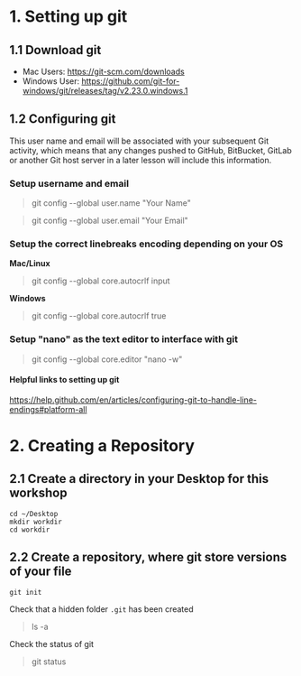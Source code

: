 # 1. Setting up git
## 1.1  Download git

* Mac Users: https://git-scm.com/downloads
* Windows User: https://github.com/git-for-windows/git/releases/tag/v2.23.0.windows.1
	

## 1.2 Configuring git 
This user name and email will be associated with your subsequent Git activity, which means that any changes pushed to GitHub, BitBucket, GitLab or another Git host server in a later lesson will include this information.

### Setup username and email
> git config --global user.name "Your Name"

> git config --global user.email "Your Email"


### Setup the correct linebreaks encoding depending on your OS
**Mac/Linux**
> git config --global core.autocrlf input

**Windows**
> git config --global core.autocrlf true

### Setup "nano" as the text editor to interface with git
> git config --global core.editor "nano -w"

#### Helpful links to setting up git 
https://help.github.com/en/articles/configuring-git-to-handle-line-endings#platform-all



# 2. Creating a Repository
## 2.1 Create a directory in your Desktop for this workshop
```
cd ~/Desktop
mkdir workdir
cd workdir	
```

## 2.2 Create a repository, where git store versions of your file
```
git init
```

Check that a hidden folder `.git` has been created
> ls -a 

Check the status of git
> git status